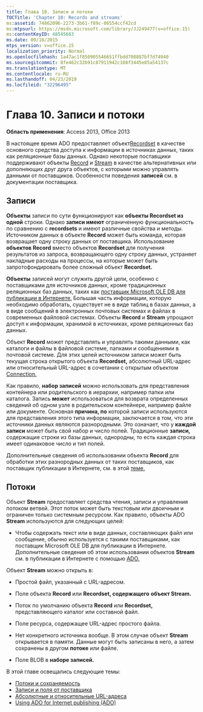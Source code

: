 ```yaml
---
title: Глава 10. Записи и потоки
TOCTitle: 'Chapter 10: Records and streams'
ms:assetid: 74862096-2273-3b61-f89c-06554ccf42cd
ms:mtpsurl: https://msdn.microsoft.com/library/JJ249477(v=office.15)
ms:contentKeyID: 48545663
ms.date: 09/18/2015
mtps_version: v=office.15
localization_priority: Normal
ms.openlocfilehash: 1a47ac1f850905546651ffbdd708887bf7d74940
ms.sourcegitcommit: 8fe462c32b91c87911942c188f3445e85a54137c
ms.translationtype: MT
ms.contentlocale: ru-RU
ms.lasthandoff: 04/23/2019
ms.locfileid: "32296495"
---
```

# <a name="chapter-10-records-and-streams"></a>Глава 10. Записи и потоки

**Область применения**: Access 2013, Office 2013

В настоящее время ADO предоставляет объект[Recordset](recordset-object-ado.md) в качестве основного средства доступа к информации в источниках данных, таких как реляционные базы данных. Однако некоторые поставщики поддерживают объекты [Record](record-object-ado.md) и [Stream](stream-object-ado.md) в качестве альтернативных или дополняющих друг друга объектов, с которыми можно управлять данными от поставщиков. Особенности поведения **записей** см. в документации поставщика.

## <a name="records"></a>Записи

**Объекты** записи по сути функционируют как **объекты Recordset из одной** строки. Однако **записи имеют** ограниченную функциональность по сравнению с **recordsets** и имеют различные свойства и методы. Источником данных в объекте **Record** может быть команда, которая возвращает одну строку данных от поставщика. Использование **объектов Record** вместо объектов **Recordset** для получения результатов из запроса, возвращающего одну строку данных, устраняет накладные расходы на процессы, на которые может быть запротофондировать более сложный объект **Recordset.**

**Объекты** записей могут служить другой цели, особенно с поставщиками для источников данных, кроме традиционных реляционных баз данных, таких как [поставщик Microsoft OLE DB для публикации в Интернете.](microsoft-ole-db-provider-for-internet-publishing.md) Большая часть информации, которую необходимо обработать, существует не в виде таблиц в базах данных, а в виде сообщений в электронных почтовых системах и файлах в современных файловой системах. Объекты **Record** и **Stream** упрощают доступ к информации, хранимой в источниках, кроме реляционных баз данных.

Объект **Record** может представлять и управлять такими данными, как каталоги и файлы в файловой системе, папками и сообщениями в почтовой системе. Для этих целей источником  записи может быть текущая строка открытого объекта **Recordset,** абсолютный URL-адрес или относительный URL-адрес в сочетании с открытым объектом [Connection.](connection-object-ado.md)

Как правило, **набор записей** можно использовать для представления контейнера или родительского в иерархии, например папки или каталога. Запись **может** использоваться для возврата определенных сведений об одном узле в родительском контейнере, например файле или документе. Основная **причина, по** которой записи используются для представления этого типа информации, заключается в том, что эти источники данных являются разнородными. Это означает, что у **каждой записи** может быть свой набор и число полей. Традиционные **записи,** содержащие строки из базы данных, однородны, то есть каждая строка имеет одинаковое число и тип полей.

Дополнительные сведения об использовании объекта **Record** для обработки этих разнородных данных от таких поставщиков, как поставщик публикации в Интернете, см. в этой [теме.](using-ado-for-internet-publishing.md)

## <a name="streams"></a>Потоки

Объект **Stream** предоставляет средства чтения, записи и управления потоком ветвей. Этот поток может быть текстовым или двоичным и ограничен только системным ресурсом. Как правило, объекты ADO **Stream** используются для следующих целей:

- Чтобы содержать текст или в виде данных, составляющих файл или сообщение, обычно используется с такими поставщиками, как поставщик Microsoft OLE DB для публикации в Интернете. Дополнительные сведения об этом использовании объектов **Stream** см. в публикации в Интернете с помощью [ADO.](using-ado-for-internet-publishing.md)

Объект **Stream** можно открыть в:

- Простой файл, указанный с URL-адресом.

- Поле объекта **Record** или **Recordset, содержащего** **объект Stream.**

- Поток по умолчанию объекта **Record** или **Recordset,** представляющего каталог или составной файл.

- Поле ресурса, содержащее URL-адрес простого файла.

- Нет конкретного источника вообще. В этом случае объект **Stream** открывается в памяти. Данные могут быть записаны в него, а затем сохранены в другом **потоке** или файле.

- Поле BLOB в **наборе записей.**

В этой главе освещались следующие темы:

- [Потоки и сохраняемость](streams-and-persistence.md)
- [Записи и поля от поставщика](records-and-provider-supplied-fields.md)
- [Абсолютные и относительные URL-адреса](absolute-and-relative-urls.md)
- [Using ADO for Internet publishing (ADO)](using-ado-for-internet-publishing.md)
